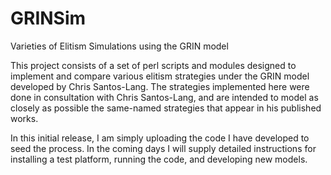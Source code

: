 # GRINSim
Varieties of Elitism Simulations using the GRIN model

This project consists of a set of perl scripts and modules designed to implement and compare various elitism strategies
under the GRIN model developed by Chris Santos-Lang.  The strategies implemented here were done in consultation with Chris 
Santos-Lang, and are intended to model as closely as possible the same-named strategies that appear in his published works.

In this initial release, I am simply uploading the code I have developed to seed the process.  In the coming days I will supply
detailed instructions for installing a test platform, running the code, and developing new models.
